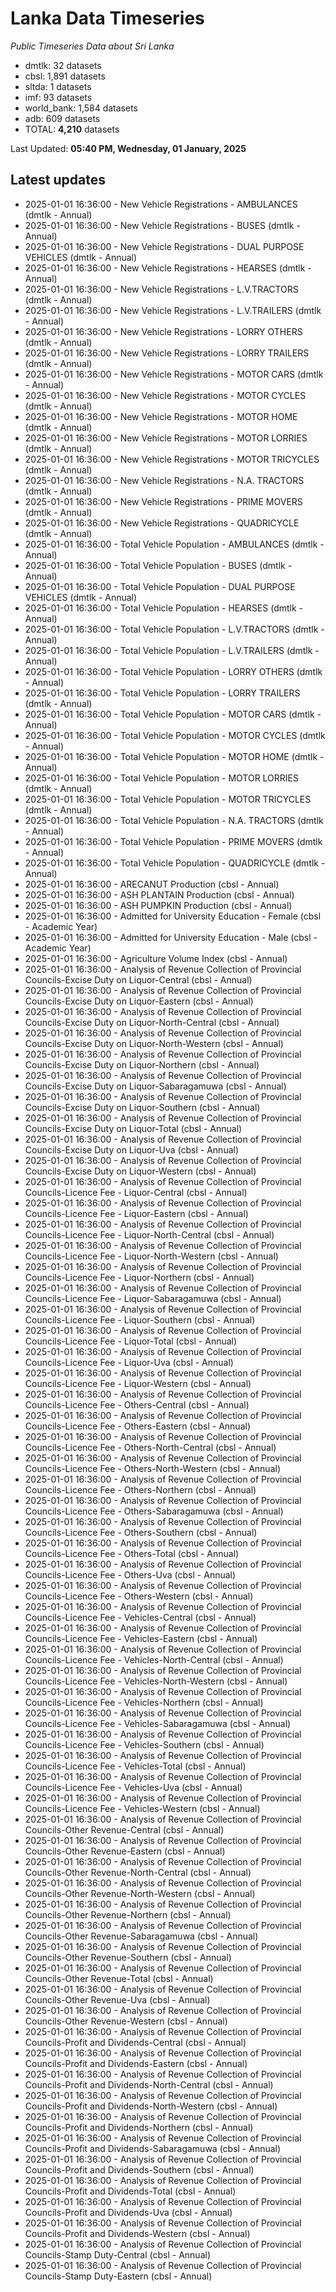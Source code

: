 # Lanka Data Timeseries
*Public Timeseries Data about Sri Lanka*

* dmtlk: 32 datasets
* cbsl: 1,891 datasets
* sltda: 1 datasets
* imf: 93 datasets
* world_bank: 1,584 datasets
* adb: 609 datasets
* TOTAL: **4,210** datasets

Last Updated: **05:40 PM, Wednesday, 01 January, 2025**

## Latest updates

* 2025-01-01 16:36:00 - New Vehicle Registrations - AMBULANCES (dmtlk - Annual)
* 2025-01-01 16:36:00 - New Vehicle Registrations - BUSES (dmtlk - Annual)
* 2025-01-01 16:36:00 - New Vehicle Registrations - DUAL PURPOSE VEHICLES (dmtlk - Annual)
* 2025-01-01 16:36:00 - New Vehicle Registrations - HEARSES (dmtlk - Annual)
* 2025-01-01 16:36:00 - New Vehicle Registrations - L.V.TRACTORS (dmtlk - Annual)
* 2025-01-01 16:36:00 - New Vehicle Registrations - L.V.TRAILERS (dmtlk - Annual)
* 2025-01-01 16:36:00 - New Vehicle Registrations - LORRY OTHERS (dmtlk - Annual)
* 2025-01-01 16:36:00 - New Vehicle Registrations - LORRY TRAILERS (dmtlk - Annual)
* 2025-01-01 16:36:00 - New Vehicle Registrations - MOTOR CARS (dmtlk - Annual)
* 2025-01-01 16:36:00 - New Vehicle Registrations - MOTOR CYCLES (dmtlk - Annual)
* 2025-01-01 16:36:00 - New Vehicle Registrations - MOTOR HOME (dmtlk - Annual)
* 2025-01-01 16:36:00 - New Vehicle Registrations - MOTOR LORRIES (dmtlk - Annual)
* 2025-01-01 16:36:00 - New Vehicle Registrations - MOTOR TRICYCLES (dmtlk - Annual)
* 2025-01-01 16:36:00 - New Vehicle Registrations - N.A. TRACTORS (dmtlk - Annual)
* 2025-01-01 16:36:00 - New Vehicle Registrations - PRIME MOVERS (dmtlk - Annual)
* 2025-01-01 16:36:00 - New Vehicle Registrations - QUADRICYCLE (dmtlk - Annual)
* 2025-01-01 16:36:00 - Total Vehicle Population - AMBULANCES (dmtlk - Annual)
* 2025-01-01 16:36:00 - Total Vehicle Population - BUSES (dmtlk - Annual)
* 2025-01-01 16:36:00 - Total Vehicle Population - DUAL PURPOSE VEHICLES (dmtlk - Annual)
* 2025-01-01 16:36:00 - Total Vehicle Population - HEARSES (dmtlk - Annual)
* 2025-01-01 16:36:00 - Total Vehicle Population - L.V.TRACTORS (dmtlk - Annual)
* 2025-01-01 16:36:00 - Total Vehicle Population - L.V.TRAILERS (dmtlk - Annual)
* 2025-01-01 16:36:00 - Total Vehicle Population - LORRY OTHERS (dmtlk - Annual)
* 2025-01-01 16:36:00 - Total Vehicle Population - LORRY TRAILERS (dmtlk - Annual)
* 2025-01-01 16:36:00 - Total Vehicle Population - MOTOR CARS (dmtlk - Annual)
* 2025-01-01 16:36:00 - Total Vehicle Population - MOTOR CYCLES (dmtlk - Annual)
* 2025-01-01 16:36:00 - Total Vehicle Population - MOTOR HOME (dmtlk - Annual)
* 2025-01-01 16:36:00 - Total Vehicle Population - MOTOR LORRIES (dmtlk - Annual)
* 2025-01-01 16:36:00 - Total Vehicle Population - MOTOR TRICYCLES (dmtlk - Annual)
* 2025-01-01 16:36:00 - Total Vehicle Population - N.A. TRACTORS (dmtlk - Annual)
* 2025-01-01 16:36:00 - Total Vehicle Population - PRIME MOVERS (dmtlk - Annual)
* 2025-01-01 16:36:00 - Total Vehicle Population - QUADRICYCLE (dmtlk - Annual)
* 2025-01-01 16:36:00 - ARECANUT Production (cbsl - Annual)
* 2025-01-01 16:36:00 - ASH PLANTAIN Production (cbsl - Annual)
* 2025-01-01 16:36:00 - ASH PUMPKIN Production (cbsl - Annual)
* 2025-01-01 16:36:00 - Admitted for University Education - Female (cbsl - Academic Year)
* 2025-01-01 16:36:00 - Admitted for University Education - Male (cbsl - Academic Year)
* 2025-01-01 16:36:00 - Agriculture Volume Index (cbsl - Annual)
* 2025-01-01 16:36:00 - Analysis of Revenue Collection of Provincial Councils-Excise Duty on Liquor-Central (cbsl - Annual)
* 2025-01-01 16:36:00 - Analysis of Revenue Collection of Provincial Councils-Excise Duty on Liquor-Eastern (cbsl - Annual)
* 2025-01-01 16:36:00 - Analysis of Revenue Collection of Provincial Councils-Excise Duty on Liquor-North-Central (cbsl - Annual)
* 2025-01-01 16:36:00 - Analysis of Revenue Collection of Provincial Councils-Excise Duty on Liquor-North-Western (cbsl - Annual)
* 2025-01-01 16:36:00 - Analysis of Revenue Collection of Provincial Councils-Excise Duty on Liquor-Northern (cbsl - Annual)
* 2025-01-01 16:36:00 - Analysis of Revenue Collection of Provincial Councils-Excise Duty on Liquor-Sabaragamuwa (cbsl - Annual)
* 2025-01-01 16:36:00 - Analysis of Revenue Collection of Provincial Councils-Excise Duty on Liquor-Southern (cbsl - Annual)
* 2025-01-01 16:36:00 - Analysis of Revenue Collection of Provincial Councils-Excise Duty on Liquor-Total (cbsl - Annual)
* 2025-01-01 16:36:00 - Analysis of Revenue Collection of Provincial Councils-Excise Duty on Liquor-Uva (cbsl - Annual)
* 2025-01-01 16:36:00 - Analysis of Revenue Collection of Provincial Councils-Excise Duty on Liquor-Western (cbsl - Annual)
* 2025-01-01 16:36:00 - Analysis of Revenue Collection of Provincial Councils-Licence Fee - Liquor-Central (cbsl - Annual)
* 2025-01-01 16:36:00 - Analysis of Revenue Collection of Provincial Councils-Licence Fee - Liquor-Eastern (cbsl - Annual)
* 2025-01-01 16:36:00 - Analysis of Revenue Collection of Provincial Councils-Licence Fee - Liquor-North-Central (cbsl - Annual)
* 2025-01-01 16:36:00 - Analysis of Revenue Collection of Provincial Councils-Licence Fee - Liquor-North-Western (cbsl - Annual)
* 2025-01-01 16:36:00 - Analysis of Revenue Collection of Provincial Councils-Licence Fee - Liquor-Northern (cbsl - Annual)
* 2025-01-01 16:36:00 - Analysis of Revenue Collection of Provincial Councils-Licence Fee - Liquor-Sabaragamuwa (cbsl - Annual)
* 2025-01-01 16:36:00 - Analysis of Revenue Collection of Provincial Councils-Licence Fee - Liquor-Southern (cbsl - Annual)
* 2025-01-01 16:36:00 - Analysis of Revenue Collection of Provincial Councils-Licence Fee - Liquor-Total (cbsl - Annual)
* 2025-01-01 16:36:00 - Analysis of Revenue Collection of Provincial Councils-Licence Fee - Liquor-Uva (cbsl - Annual)
* 2025-01-01 16:36:00 - Analysis of Revenue Collection of Provincial Councils-Licence Fee - Liquor-Western (cbsl - Annual)
* 2025-01-01 16:36:00 - Analysis of Revenue Collection of Provincial Councils-Licence Fee - Others-Central (cbsl - Annual)
* 2025-01-01 16:36:00 - Analysis of Revenue Collection of Provincial Councils-Licence Fee - Others-Eastern (cbsl - Annual)
* 2025-01-01 16:36:00 - Analysis of Revenue Collection of Provincial Councils-Licence Fee - Others-North-Central (cbsl - Annual)
* 2025-01-01 16:36:00 - Analysis of Revenue Collection of Provincial Councils-Licence Fee - Others-North-Western (cbsl - Annual)
* 2025-01-01 16:36:00 - Analysis of Revenue Collection of Provincial Councils-Licence Fee - Others-Northern (cbsl - Annual)
* 2025-01-01 16:36:00 - Analysis of Revenue Collection of Provincial Councils-Licence Fee - Others-Sabaragamuwa (cbsl - Annual)
* 2025-01-01 16:36:00 - Analysis of Revenue Collection of Provincial Councils-Licence Fee - Others-Southern (cbsl - Annual)
* 2025-01-01 16:36:00 - Analysis of Revenue Collection of Provincial Councils-Licence Fee - Others-Total (cbsl - Annual)
* 2025-01-01 16:36:00 - Analysis of Revenue Collection of Provincial Councils-Licence Fee - Others-Uva (cbsl - Annual)
* 2025-01-01 16:36:00 - Analysis of Revenue Collection of Provincial Councils-Licence Fee - Others-Western (cbsl - Annual)
* 2025-01-01 16:36:00 - Analysis of Revenue Collection of Provincial Councils-Licence Fee - Vehicles-Central (cbsl - Annual)
* 2025-01-01 16:36:00 - Analysis of Revenue Collection of Provincial Councils-Licence Fee - Vehicles-Eastern (cbsl - Annual)
* 2025-01-01 16:36:00 - Analysis of Revenue Collection of Provincial Councils-Licence Fee - Vehicles-North-Central (cbsl - Annual)
* 2025-01-01 16:36:00 - Analysis of Revenue Collection of Provincial Councils-Licence Fee - Vehicles-North-Western (cbsl - Annual)
* 2025-01-01 16:36:00 - Analysis of Revenue Collection of Provincial Councils-Licence Fee - Vehicles-Northern (cbsl - Annual)
* 2025-01-01 16:36:00 - Analysis of Revenue Collection of Provincial Councils-Licence Fee - Vehicles-Sabaragamuwa (cbsl - Annual)
* 2025-01-01 16:36:00 - Analysis of Revenue Collection of Provincial Councils-Licence Fee - Vehicles-Southern (cbsl - Annual)
* 2025-01-01 16:36:00 - Analysis of Revenue Collection of Provincial Councils-Licence Fee - Vehicles-Total (cbsl - Annual)
* 2025-01-01 16:36:00 - Analysis of Revenue Collection of Provincial Councils-Licence Fee - Vehicles-Uva (cbsl - Annual)
* 2025-01-01 16:36:00 - Analysis of Revenue Collection of Provincial Councils-Licence Fee - Vehicles-Western (cbsl - Annual)
* 2025-01-01 16:36:00 - Analysis of Revenue Collection of Provincial Councils-Other Revenue-Central (cbsl - Annual)
* 2025-01-01 16:36:00 - Analysis of Revenue Collection of Provincial Councils-Other Revenue-Eastern (cbsl - Annual)
* 2025-01-01 16:36:00 - Analysis of Revenue Collection of Provincial Councils-Other Revenue-North-Central (cbsl - Annual)
* 2025-01-01 16:36:00 - Analysis of Revenue Collection of Provincial Councils-Other Revenue-North-Western (cbsl - Annual)
* 2025-01-01 16:36:00 - Analysis of Revenue Collection of Provincial Councils-Other Revenue-Northern (cbsl - Annual)
* 2025-01-01 16:36:00 - Analysis of Revenue Collection of Provincial Councils-Other Revenue-Sabaragamuwa (cbsl - Annual)
* 2025-01-01 16:36:00 - Analysis of Revenue Collection of Provincial Councils-Other Revenue-Southern (cbsl - Annual)
* 2025-01-01 16:36:00 - Analysis of Revenue Collection of Provincial Councils-Other Revenue-Total (cbsl - Annual)
* 2025-01-01 16:36:00 - Analysis of Revenue Collection of Provincial Councils-Other Revenue-Uva (cbsl - Annual)
* 2025-01-01 16:36:00 - Analysis of Revenue Collection of Provincial Councils-Other Revenue-Western (cbsl - Annual)
* 2025-01-01 16:36:00 - Analysis of Revenue Collection of Provincial Councils-Profit and Dividends-Central (cbsl - Annual)
* 2025-01-01 16:36:00 - Analysis of Revenue Collection of Provincial Councils-Profit and Dividends-Eastern (cbsl - Annual)
* 2025-01-01 16:36:00 - Analysis of Revenue Collection of Provincial Councils-Profit and Dividends-North-Central (cbsl - Annual)
* 2025-01-01 16:36:00 - Analysis of Revenue Collection of Provincial Councils-Profit and Dividends-North-Western (cbsl - Annual)
* 2025-01-01 16:36:00 - Analysis of Revenue Collection of Provincial Councils-Profit and Dividends-Northern (cbsl - Annual)
* 2025-01-01 16:36:00 - Analysis of Revenue Collection of Provincial Councils-Profit and Dividends-Sabaragamuwa (cbsl - Annual)
* 2025-01-01 16:36:00 - Analysis of Revenue Collection of Provincial Councils-Profit and Dividends-Southern (cbsl - Annual)
* 2025-01-01 16:36:00 - Analysis of Revenue Collection of Provincial Councils-Profit and Dividends-Total (cbsl - Annual)
* 2025-01-01 16:36:00 - Analysis of Revenue Collection of Provincial Councils-Profit and Dividends-Uva (cbsl - Annual)
* 2025-01-01 16:36:00 - Analysis of Revenue Collection of Provincial Councils-Profit and Dividends-Western (cbsl - Annual)
* 2025-01-01 16:36:00 - Analysis of Revenue Collection of Provincial Councils-Stamp Duty-Central (cbsl - Annual)
* 2025-01-01 16:36:00 - Analysis of Revenue Collection of Provincial Councils-Stamp Duty-Eastern (cbsl - Annual)